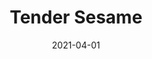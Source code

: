 ---
description: "Pattern%3A%20Tender%20%7C%20Color%3A%20Sesame%20%7C%20Width%3A%2054%u201D%20%7C%20Content%3A%20100%25%20Polyester%20%7C%20Abrasion%3A%2050%2C000%20Double%20Rubs%20-%20Wyzenbeek%20Method%20%7C%20Repeat%3A%20n/a%20%7C%20Finish%3A%20INCASE%20by%20CRYPTON%20%7C%20Flammability%3A%20NFPA%20260%2C%20UFAC%20Class%201%2C%20CAL%20117%20%7C%20Applications%3A%20Contract%20/%20Hospitality%2C%20Residential%20%7C%20"
tags: 
  - "Lark Fontaine"
  - "Tender"
  - "Textiles"
image_primary: "img/Tender_Sesame_large.jpg"
href: "https://www.larkfontaine.com/collections/textiles/products/tender-sesame-1"
designer: "Lark Fontaine"
title: "Tender Sesame"
category: "Textiles"
subtitle: ""
manufacturer: "Lark Fontaine"
slug: "/manufacturers/lark-fontaine/textiles/lark-fontaine-tender-sesame"
date: "2021-04-01"
---